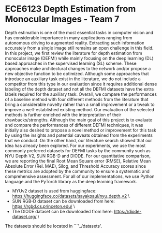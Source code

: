# ECE6123 Depth Estimation from Monocular Images - Team 7

Depth estimation is one of the most essential tasks in computer vision and has considerable importance in many applications ranging from autonomous driving to augmented reality. Extracting such information accurately from a single image still remains an open challenge in this field. In this project, we first review the literature for depth estimation from monocular image (DEFMI) while mainly focusing on the deep learning (DL) based approaches in the supervised learning (SL) scheme. These approaches make architectural changes to the network and/or propose a new objective function to be optimized. Although some approaches that introduce an auxiliary task exist in the literature, we do not include a competitor from this type in our evaluation since it requires additional dense labeling of the depth dataset and not all the DEFMI datasets have the extra labels required for the auxiliary task. Overall, we compare the performances of a baseline method with four different methods from the literature that bring a considerable novelty rather than a small improvement or a tweak to improve a well-established existing method. Our evaluation of the selected methods is further enriched with the interpretation of their drawbacks/strengths. Although the main goal of this project is to evaluate and compare the performances of different DEFMI techniques, it was initially also desired to propose a novel method or improvement for this task by using the insights and potential caveats obtained from the experiments that we conduct. On the other hand, our literature search showed that our idea has already been explored. For our experiments, we use the most commonly preferred datasets for DEFMI tasks by the community such as NYU Depth V2, SUN RGB-D and DIODE. For our quantitative comparison, we are reporting the final Root Mean Square error (RMSE), Relative Mean Absolute Error (Rel. MAE), Silog, and Threshold Accuracy scores since these metrics are adopted by the community to ensure a systematic and comprehensive assessment. For all of our implementations, we use Python language and the PyTorch library as the deep learning framework. 

- MYUv2 dataset is used from huggingface: https://huggingface.co/datasets/sayakpaul/nyu_depth_v2 \
- SUN RGB-D dataset can be downloaded from here: https://rgbd.cs.princeton.edu/ \
- The DIODE dataset can be downloaded from here: https://diode-dataset.org/ \

The datasets should be located in ```'../datasets'.
